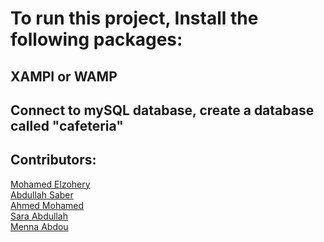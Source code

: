 # To run this project, Install the following packages:

## XAMPI or WAMP

## Connect to mySQL database, create a database called "cafeteria"

## Contributors:

[Mohamed Elzohery](https://github.com/mohamed-elzohery) <br>
[Abdullah Saber](https://github.com/abdullahSaber1) <br>
[Ahmed Mohamed](https://github.com/ahmedmohamed1990) <br>
[Sara Abdullah](https://github.com/saraabdalla238) <br>
[Menna Abdou](https://github.com/Menna-Abdou) <br>
